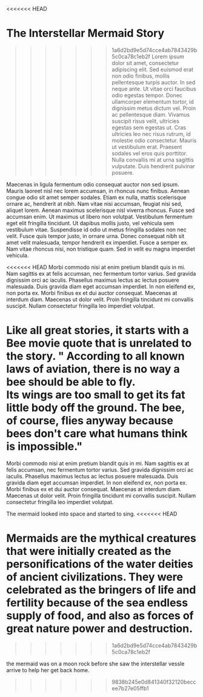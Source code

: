 <<<<<<< HEAD
# The Interstellar Mermaid Story

>>>>>>> 1a6d2bd9e5d74cce4ab7843429b5c0ca78c1eb2f
Lorem ipsum dolor sit amet, consectetur adipiscing elit. Sed euismod erat non odio finibus, mollis pellentesque turpis auctor. In sed neque ante. Ut vitae orci faucibus odio egestas tempor. Donec ullamcorper elementum tortor, id dignissim metus dictum vel. Proin ac pellentesque diam. Vivamus suscipit risus velit, ultricies egestas sem egestas ut. Cras ultricies leo nec risus rutrum, id molestie odio consectetur. Mauris ut vestibulum erat. Praesent sodales vel eros quis porttitor. Nulla convallis mi at urna sagittis vulputate. Duis hendrerit pulvinar posuere.

Maecenas in ligula fermentum odio consequat auctor non sed ipsum. Mauris laoreet nisl nec lorem accumsan, in rhoncus nunc finibus. Aenean congue odio sit amet semper sodales. Etiam ex nulla, mattis scelerisque ornare ac, hendrerit at nibh. Nam vitae nisi accumsan, feugiat nisi sed, aliquet lorem. Aenean maximus scelerisque nisl viverra rhoncus. Fusce sed accumsan enim. Ut maximus ut libero non volutpat. Vestibulum fermentum eget elit fringilla tincidunt. Ut dapibus mollis justo, vel vehicula sem vestibulum vitae. Suspendisse id odio ut metus fringilla sodales non nec velit. Fusce quis tempor justo, in ornare urna. Donec consequat nibh sit amet velit malesuada, tempor hendrerit ex imperdiet. Fusce a semper ex. Nam vitae rhoncus nisi, non tristique quam. Sed in velit eu magna imperdiet vehicula.

<<<<<<< HEAD
Morbi commodo nisi at enim pretium blandit quis in mi. Nam sagittis ex at felis accumsan, nec fermentum tortor varius. Sed gravida dignissim orci ac iaculis. Phasellus maximus lectus ac lectus posuere malesuada. Duis gravida diam eget accumsan imperdiet. In non eleifend ex, non porta ex. Morbi finibus ex et dui auctor consequat. Maecenas at interdum diam. Maecenas ut dolor velit. Proin fringilla tincidunt mi convallis suscipit. Nullam consectetur fringilla leo imperdiet volutpat.

Like all great stories, it starts with a Bee movie quote that is unrelated to the story.
" According to all known laws
of aviation,
there is no way a bee
should be able to fly.  
Its wings are too small to get
its fat little body off the ground.
The bee, of course, flies anyway
because bees don't care
what humans think is impossible."
=======
Morbi commodo nisi at enim pretium blandit quis in mi. Nam sagittis ex at felis accumsan, nec fermentum tortor varius. Sed gravida dignissim orci ac iaculis. Phasellus maximus lectus ac lectus posuere malesuada. Duis gravida diam eget accumsan imperdiet. In non eleifend ex, non porta ex. Morbi finibus ex et dui auctor consequat. Maecenas at interdum diam. Maecenas ut dolor velit. Proin fringilla tincidunt mi convallis suscipit. Nullam consectetur fringilla leo imperdiet volutpat. 

The mermaid looked into space and started to sing.
<<<<<<< HEAD

Mermaids are the mythical creatures that were initially created as the personifications of the water deities of ancient civilizations. They were celebrated as the bringers of life and fertility because of the sea endless supply of food, and also as forces of great nature power and destruction.
=======
>>>>>>> 1a6d2bd9e5d74cce4ab7843429b5c0ca78c1eb2f


the mermaid was on a moon rock before she saw the interstellar vessle arrive to help her get back home.
>>>>>>> 9838b245e0d841340f32120beccee7b27e05ffb1
